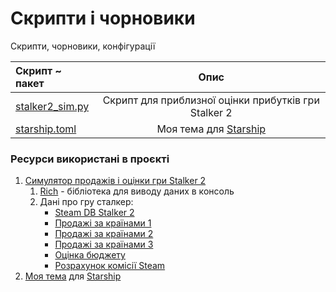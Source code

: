 # Скрипти і чорновики
Скрипти, чорновики, конфігурації


| Скрипт ~ пакет                     |                           Опис                            |
|:-----------------------------------|:---------------------------------------------------------:|
| [stalker2_sim.py](stalker2_sim.py) | Скрипт для приблизної оцінки прибутків гри Stalker 2<br/> |
| [starship.toml](starship.toml)     | Моя тема для [Starship](https://starship.rs/config/)<br/> |


### Ресурси використані в проєкті
1. [Симулятор продажів і оцінки гри Stalker 2](stalker2_sim.py)
   1. [Rich](https://github.com/Textualize/rich) - бібліотека для виводу даних в консоль
   2. Дані про гру сталкер:
      - [Steam DB Stalker 2](https://steamdb.info/app/1643320/charts/)
      - [Продажі за країнами 1](https://vginsights.com/game/s-t-a-l-k-e-r-2-heart-of-chornobyl)
      - [Продажі за країнами 2](https://x.com/VG_Insights/status/1861015666263752993)
      - [Продажі за країнами 3](https://uk.gamegpu.com/%D1%96%D0%B3%D1%80%D0%B8/stalker-2-heart-of-chornobyl-1-4-milliona-kopij-v-steam-%D0%B7%D0%B0-%D0%BD%D0%B5%D0%B4%D0%B5%D0%BB%D1%8E)
      - [Оцінка бюджету](https://itc.ua/ua/novini/gsc-game-world-uzhe-prodala-miljon-kopij-s-t-a-l-k-e-r-2/)
      - [Розрахунок комісії Steam](https://steamcommunity.com/groups/steamworks/announcements/detail/1697191267930157838)
2. [Моя тема](stalker2_sim.py) для [Starship](https://starship.rs/config/)
